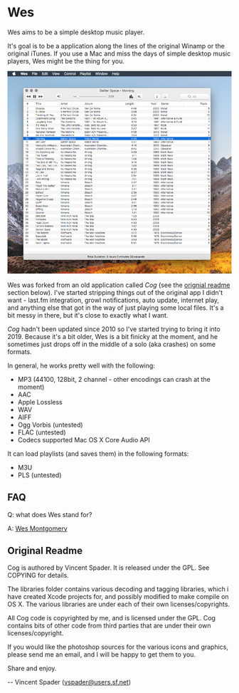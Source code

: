 # Wes

Wes aims to be a simple desktop music player.

It's goal is to be a application along the lines of the original Winamp or the original iTunes. If you use a Mac and miss the days of simple desktop music players, Wes might be the thing for you.

![Wes screenshot](./Images/screenshot.png)

Wes was forked from an old application called _Cog_ (see the [orignial readme](#original-readme) section below). I've started stripping things out of the original app I didn't want - last.fm integration, growl notifications, auto update, internet play, and anything else that got in the way of just playing some local files. It's a bit messy in there, but it's close to exactly what I want.

_Cog_ hadn't been updated since 2010 so I've started trying to bring it into 2019. Because it's a bit older, Wes is a bit finicky at the moment, and he sometimes just drops off in the middle of a solo (aka crashes) on some formats.

In general, he works pretty well with the following:

* MP3 (44100, 128bit, 2 channel - other encodings can crash at the moment)
* AAC
* Apple Lossless
* WAV
* AIFF
* Ogg Vorbis (untested)
* FLAC (untested)
* Codecs supported Mac OS X Core Audio API

It can load playlists (and saves them) in the following formats:

* M3U
* PLS (untested)

## FAQ

Q: what does Wes stand for?

A: [Wes Montgomery](https://en.wikipedia.org/wiki/Wes_Montgomery)

## Original Readme

Cog is authored by Vincent Spader. It is released under the GPL. See COPYING for details.

The libraries folder contains various decoding and tagging libraries, which i have created Xcode projects for, and possibly modified to make compile on OS X. The various libraries are under each of their own licenses/copyrights.

All Cog code is copyrighted by me, and is licensed under the GPL. Cog contains bits of other code from third parties that are under their own licenses/copyright.

If you would like the photoshop sources for the various icons and graphics, please send me an email, and I will be happy to get them to you.

Share and enjoy.

-- Vincent Spader (vspader@users.sf.net)
